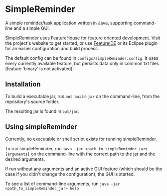 SimpleReminder
==============

A simple reminder/task application written in Java,
supporting command-line and a simple GUI.

SimpleReminder uses [FeatureHouse](http://www.infosun.fim.uni-passau.de/spl/apel/fh/) for feature oriented development.
Visit the project's website to get started, or use [FeatureIDE](http://wwwiti.cs.uni-magdeburg.de/iti_db/research/featureide/) or its Eclipse plugin for an easier configuration and build process.

The default config can be found in `configs/simpleReminder.config`. It uses every currently available feature, but persists data only in common txt files (feature 'binary' is not activated).

Installation
------------

To build a executable jar, run
	`ant build-jar`
on the command-line, from the repository's source folder.

The resulting jar is found in `out/jar`.

Using simpleReminder
-------------------

Currently, no executable or shell script exists for running simpleReminder.

To run simpleReminder, run
	`java -jar <path_to_simpleReminder_jar> [arguments]`
on the command-line with the correct path to the jar and the desired arguments.


If run without any arguments and an active GUI feature (which should be the case if you didn't change the configuration), the GUI is started.

To see a list of command-line arguments, run
	`java -jar <path_to_simpleReminder_jar> help`

